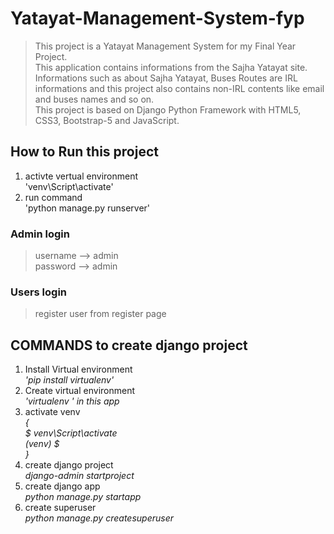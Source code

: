 # Yatayat-Management-System-fyp
> This project is a Yatayat Management System for my Final Year Project. <br /> 
> This application contains informations from the Sajha Yatayat site. <br />
> Informations such as about Sajha Yatayat, Buses Routes are IRL informations and this project also contains non-IRL contents like email and buses names and so on. <br />
> This project is based on Django Python Framework with HTML5, CSS3, Bootstrap-5 and JavaScript.

## How to Run this project
1. activte vertual environment <br> 'venv\Script\activate'
2. run command <br> 'python manage.py runserver'

### 
### Admin login 
> username --> admin <br />
> password --> admin

### Users login 
> register user from register page
###

## COMMANDS to create django project
1. Install Virtual environment <br><i> 'pip install virtualenv' </i>
2. Create virtual environment <br><i> 'virtualenv <virtualenv-name>' in this app <venv> </i>
3. activate venv <br> <i>
  {<br>
      $ venv\Script\activate<br>
      (venv) $ <br>
   } </i>
4. create django project <br><i> django-admin startproject <project-name> </i>
5. create django app <br><i> python manage.py startapp <app-name> </i>
6. create superuser <br><i> python manage.py createsuperuser </i>
  
